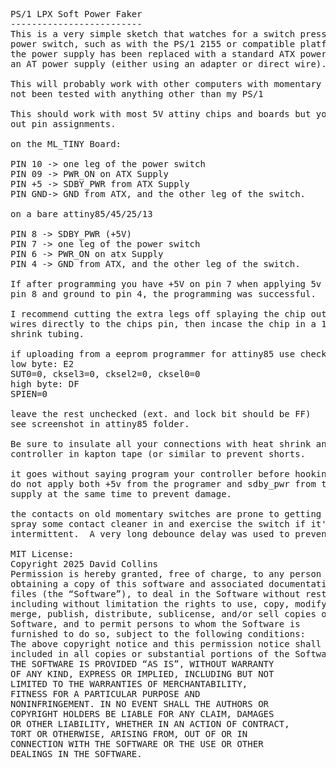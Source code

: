 <PRE>
PS/1 LPX Soft Power Faker
-------------------------
This is a very simple sketch that watches for a switch press from a PS/1 soft
power switch, such as with the PS/1 2155 or compatible platforms. Useful when
the power supply has been replaced with a standard ATX power supply wired as
an AT power supply (either using an adapter or direct wire).

This will probably work with other computers with momentary switches. but has
not been tested with anything other than my PS/1

This should work with most 5V attiny chips and boards but you will need to work
out pin assignments.

on the ML_TINY Board:

PIN 10 -> one leg of the power switch
PIN 09 -> PWR_ON on ATX Supply
PIN +5 -> SDBY_PWR from ATX Supply
PIN GND-> GND from ATX, and the other leg of the switch.

on a bare attiny85/45/25/13

PIN 8 -> SDBY_PWR (+5V)
PIN 7 -> one leg of the power switch
PIN 6 -> PWR_ON on atx Supply
PIN 4 -> GND from ATX, and the other leg of the switch.

If after programming you have +5V on pin 7 when applying 5v to
pin 8 and ground to pin 4, the programming was successful.

I recommend cutting the extra legs off splaying the chip out flat and soldering
wires directly to the chips pin, then incase the chip in a 1/2 inch heat
shrink tubing.

if uploading from a eeprom programmer for attiny85 use check the following fuses:
low byte: E2
SUT0=0, cksel3=0, cksel2=0, cksel0=0
high byte: DF
SPIEN=0

leave the rest unchecked (ext. and lock bit should be FF)
see screenshot in attiny85 folder.

Be sure to insulate all your connections with heat shrink and wrap the
controller in kapton tape (or similar to prevent shorts.

it goes without saying program your controller before hooking up, and
do not apply both +5v from the programer and sdby_pwr from the Power
supply at the same time to prevent damage.

the contacts on old momentary switches are prone to getting dirty.
spray some contact cleaner in and exercise the switch if it's being
intermittent.  A very long debounce delay was used to prevent issues.

MIT License:
Copyright 2025 David Collins
Permission is hereby granted, free of charge, to any person
obtaining a copy of this software and associated documentation
files (the “Software”), to deal in the Software without restriction,
including without limitation the rights to use, copy, modify,
merge, publish, distribute, sublicense, and/or sell copies of the
Software, and to permit persons to whom the Software is
furnished to do so, subject to the following conditions:
The above copyright notice and this permission notice shall be
included in all copies or substantial portions of the Software.
THE SOFTWARE IS PROVIDED “AS IS”, WITHOUT WARRANTY
OF ANY KIND, EXPRESS OR IMPLIED, INCLUDING BUT NOT
LIMITED TO THE WARRANTIES OF MERCHANTABILITY,
FITNESS FOR A PARTICULAR PURPOSE AND
NONINFRINGEMENT. IN NO EVENT SHALL THE AUTHORS OR
COPYRIGHT HOLDERS BE LIABLE FOR ANY CLAIM, DAMAGES
OR OTHER LIABILITY, WHETHER IN AN ACTION OF CONTRACT,
TORT OR OTHERWISE, ARISING FROM, OUT OF OR IN
CONNECTION WITH THE SOFTWARE OR THE USE OR OTHER
DEALINGS IN THE SOFTWARE.
</PRE>
